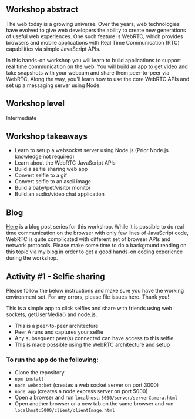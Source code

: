 ## Workshop abstract
The web today is a growing universe. Over the years, web technologies have evolved to give web developers the ability to create new generations of useful web experiences. One such feature is WebRTC, which provides browsers and mobile applications with Real Time Communication (RTC) capabilities via simple JavaScript APIs.

In this hands-on workshop you will learn to build applications to support real time communication on the web. You will build an app to get video and take snapshots with your webcam and share them peer-to-peer via WebRTC. Along the way, you'll learn how to use the core WebRTC APIs and set up a messaging server using Node.

## Workshop level
Intermediate

## Workshop takeaways
- Learn to setup a websocket server using Node.js (Prior Node.js knowledge not required)
- Learn about the WebRTC JavaScript APIs
- Build a selfie sharing web app
- Convert selfie to a gif
- Convert selfie to an ascii image
- Build a baby/pet/visitor monitor
- Build an audio/video chat application

## Blog

[Here](https://princiya777.wordpress.com/category/websc/) is a blog post series for this workshop. While it is possible to do real time communication on the browser with only few lines of JavaScript code, WebRTC is quite complicated with different set of browser APIs and network protocols. Please make some time to do a background reading on this topic via my blog in order to get a good hands-on coding experience during the workshop.

## Activity #1 - Selfie sharing

Please follow the below instructions and make sure you have the working environment set. For any errors, please file issues here. Thank you!

This is a simple app to click selfies and share with friends using web sockets, getUserMedia() and node.js.

- This is a peer-to-peer architecture
- Peer A runs and captures your selfie
- Any subsequent peer(s) connected can have access to this selfie
- This is made possible using the WebRTC architecture and setup

### To run the app do the following:

- Clone the repository
- `npm install`
- `node websocket` (creates a web socket server on port 3000)
- `node app` (creates a node express server on port 5000)
- Open a browser and run `localhost:5000/server/serverCamera.html`
- Open another browser or a new tab on the same browser and run `localhost:5000/client/clientImage.html`

